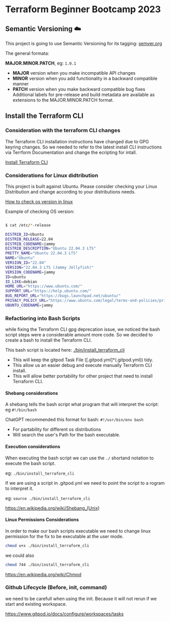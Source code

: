 # Terraform Beginner Bootcamp 2023

## Semantic Versioning :cloud:

This project is going to use Semantic Versioning for its tagging: 
[semver.org](https://semver.org/)

The general formata:

**MAJOR.MINOR.PATCH**, eg: `1.0.1`


- **MAJOR** version when you make incompatible API changes
- **MINOR** version when you add functionality in a backward compatible manner
- **PATCH** version when you make backward compatible bug fixes
Additional labels for pre-release and build metadata are available as extensions to the MAJOR.MINOR.PATCH format.

## Install the Terraform CLI

### Consideration with the terraform CLI changes

The Terraform CLI installation instructions have changed due to GPG keyring changes. So we needed to refer to the latest install CLI instructions  via Terrform Documentation and change the ecripting for intall. 

[Install Terraform CLI](https://developer.hashicorp.com/terraform/tutorials/aws-get-started/install-cli)

### Considerations for Linux didtribution

This project is built against Ubuntu. 
Please consider checking your Linux Distribution and change according to your distributions needs.

[How to check os version in linux](https://unix.stackexchange.com/questions/88644/how-to-check-os-and-version-using-a-linux-command)


Example of checking OS version:
```sh

$ cat /etc/*-release

DISTRIB_ID=Ubuntu
DISTRIB_RELEASE=22.04
DISTRIB_CODENAME=jammy
DISTRIB_DESCRIPTION="Ubuntu 22.04.3 LTS"
PRETTY_NAME="Ubuntu 22.04.3 LTS"
NAME="Ubuntu"
VERSION_ID="22.04"
VERSION="22.04.3 LTS (Jammy Jellyfish)"
VERSION_CODENAME=jammy
ID=ubuntu
ID_LIKE=debian
HOME_URL="https://www.ubuntu.com/"
SUPPORT_URL="https://help.ubuntu.com/"
BUG_REPORT_URL="https://bugs.launchpad.net/ubuntu/"
PRIVACY_POLICY_URL="https://www.ubuntu.com/legal/terms-and-policies/privacy-policy"
UBUNTU_CODENAME=jammy
```

### Refactioring into Bash Scripts

while fixing the Terraform CLI gpg deprecation issue, we noticed the bash script steps were a considerable amount more code. So we decided to create a bash to install the Terraform CLI.

This bash script is located here: [./bin/install_terraform_cli](./bin/install_terraform_cli.sh)

- This will keep the gitpod Task File ([.gitpod.yml]*(.gitpod.yml)) tidy.
- This allow us an easier debug and execute manually Terraform CLI install.
- This will allow better portability for other project that need to install Terraform CLI.


#### Shebang considerations

A shebang tells the bash script what program that will interpret the script: eg `#!/bin/bash`

ChatGPT recommended this format for bash: `#!/usr/bin/env bash`

- For partability for different os distributions
- Will search the user's Path for the bash executable.

#### Execution considerations

When executing the bash script we can use the `./` shortand notation to execute the bash script.

eg: `./bin/install_terraform_cli`

If we are using a script in .gitpod.yml we need to point the script to a rogram to interpret it.

eg: `source ./bin/install_terraform_cli`

https://en.wikipedia.org/wiki/Shebang_(Unix)

#### Linux Permissions Considerations

In order to make our bash scripts executable we need to change linux permission for the fix to be executable at the user mode.

```sh
chmod u+x ./bin/install_terraform_cli
```
we could also 

```sh
chmod 744 ./bin/install_terraform_cli
```

https://en.wikipedia.org/wiki/Chmod

### Github Lifecycle (Before, init, command)

we need to be carefull when using the init. Because it will not rerun if we start and existing workspace.

https://www.gitpod.io/docs/configure/workspaces/tasks